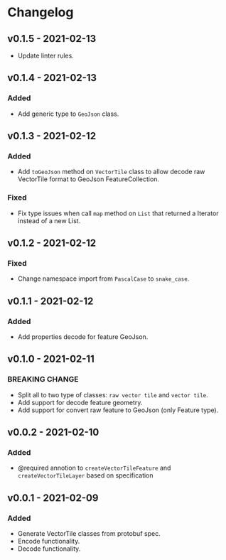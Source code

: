 # Changelog

## v0.1.5 - 2021-02-13

- Update linter rules.


## v0.1.4 - 2021-02-13

### Added
- Add generic type to `GeoJson` class. 


## v0.1.3 - 2021-02-12

### Added
- Add `toGeoJson` method on `VectorTile` class to allow decode raw VectorTile format to GeoJson FeatureCollection.

### Fixed
- Fix type issues when call `map` method on `List` that returned a Iterator instead of a new List.

## v0.1.2 - 2021-02-12

### Fixed
- Change namespace import from `PascalCase` to `snake_case`.


## v0.1.1 - 2021-02-12

### Added
- Add properties decode for feature GeoJson.


## v0.1.0 - 2021-02-11

### BREAKING CHANGE
- Split all to two type of classes: `raw vector tile` and `vector tile`.
- Add support for decode feature geometry.
- Add support for convert raw feature to GeoJson (only Feature type).


## v0.0.2 - 2021-02-10

### Added
- @required annotion to `createVectorTileFeature` and `createVectorTileLayer` based on specification


## v0.0.1 - 2021-02-09

### Added
- Generate VectorTile classes from protobuf spec.
- Encode functionality.
- Decode functionality.
